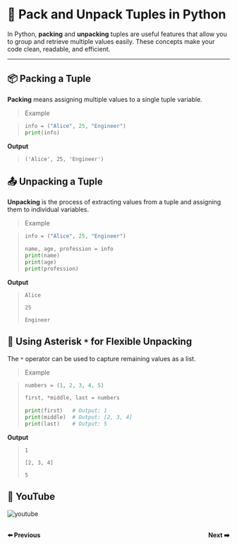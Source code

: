 # 🎁 Pack and Unpack Tuples in Python

In Python, **packing** and **unpacking** tuples are useful features that allow you to group and retrieve multiple values easily. These concepts make your code clean, readable, and efficient.

___

## 📦 Packing a Tuple

**Packing** means assigning multiple values to a single tuple variable.

> Example

>```python
>info = ("Alice", 25, "Engineer")
>print(info)
>```

**Output**

>```
>('Alice', 25, 'Engineer')
>```

## 📤 Unpacking a Tuple

**Unpacking** is the process of extracting values from a tuple and assigning them to individual variables.

> Example

>```python
>info = ("Alice", 25, "Engineer")
>
>name, age, profession = info
>print(name)      
>print(age)        
>print(profession) 
>```

**Output**

>```
>Alice
>
>25
>
>Engineer
>```

## 🌟 Using Asterisk `*` for Flexible Unpacking

The `*` operator can be used to capture remaining values as a list.

> Example

>```python
>numbers = (1, 2, 3, 4, 5)
>
>first, *middle, last = numbers
>
>print(first)   # Output: 1
>print(middle)  # Output: [2, 3, 4]
>print(last)    # Output: 5
>```

**Output**

>```
> 1
>
> [2, 3, 4]
>
> 5
>```

## 🎥 YouTube

![youtube]()


<div style="display: flex; justify-content: space-between; margin-top: 30px;">
  <a
  href="python_chapter_11.2_update_tuple.md" style="text-decoration: none; font-weight: bold;">⬅️ Previous</a>
  <a 
  href="python_chapter_11.4_loop_tuple.md" style="text-decoration: none; font-weight: bold;">Next ➡️</a>
</div>